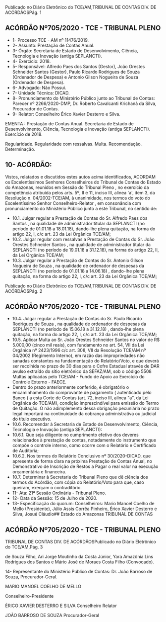 Publicado  no  Diário  Eletrônico do TCE/AM,TRIBUNAL DE CONTAS DIV. DE ACÓRDÃOSPág. 1

## ACÓRDÃO Nº705/2020 - TCE - TRIBUNAL PLENO

- 1- Processo TCE - AM nº 11476/2019.
- 2- Assunto: Prestação de Contas Anual.
- 3- Órgão: Secretaria  de  Estado  de  Desenvolvimento,  Ciência,  Tecnologia  e  Inovação (antiga SEPLANCTI).
- 4- Exercício: 2018.
- 5- Responsável: Alfredo  Paes  dos  Santos  (Gestor),  João  Orestes  Schneider  Santos (Gestor), Paulo Ricardo Rodrigues de Souza (Ordenador de Despesa) e Antonio Gilson Nogueira de Souza (Ordenador de Despesa).
- 6- Advogado: Não Possui.
- 7- Unidade Técnica: DICAD.
- 8- Pronunciamento  do  Ministério  Público  junto  ao  Tribunal  de  Contas: Parecer  nº 2266/2020-DMP, Dr. Roberto Cavalcanti Krichanã da Silva, Procurador de Contas.
- 9- Relator: Conselheiro Érico Xavier Desterro e Silva.

EMENTA :  Prestação  de  Contas  Anual.  Secretaria de Estado de Desenvolvimento, Ciência, Tecnologia e Inovação (antiga SEPLANCTI). Exercício de 2018.

Regularidade.  Regularidade  com  ressalvas.  Multa. Recomendação. Determinação.

## 10-  ACÓRDÃO:

Vistos, relatados e discutidos estes autos acima identificados, ACORDAM os Excelentíssimos Senhores Conselheiros do Tribunal de Contas do Estado do Amazonas, reunidos em Sessão do Tribunal Pleno , no exercício da competência atribuída pelos arts. 5º, II e 11, inciso III, alínea 'a', item 3, da Resolução n. 04/2002-TCE/AM, à unanimidade, nos termos do voto do Excelentíssimo Senhor Conselheiro-Relator , em consonância com pronunciamento do Ministério Público junto a este Tribunal, no sentido de:

- 10.1. Julgar  regular a  Prestação  de  Contas  do Sr.  Alfredo  Paes  dos Santos , na qualidade  de  administrador  titular da  SEPLANCTI  (no período de 01.01.18 a 18.01.18), dando-lhe plena quitação, na forma do artigo 22, I, c/c art. 23 da Lei Orgânica TCE/AM;
- 10.2. Julgar  regular  com  ressalvas a  Prestação  de  Contas  do Sr.  João Orestes  Schneider  Santos ,  na  qualidade  de  administrador  titular  da SEPLANCTI (no período de 19.01.18 a 31.12.18), na forma do artigo 22, II, da Lei Orgânica TCE/AM;
- 10.3. Julgar regular a Prestação de Contas do Sr. Antonio  Gilson Nogueira  de  Souza , na  qualidade  de  ordenador  de  despesas  da SEPLANCTI  (no  período  de  01.01.18  a  14.06.18) , dando-lhe  plena quitação, na forma do artigo 22, I, c/c art. 23 da Lei Orgânica TCE/AM;

Publicado  no  Diário  Eletrônico do TCE/AM,TRIBUNAL DE CONTAS DIV. DE ACÓRDÃOSPág. 2

## ACÓRDÃO Nº705/2020 - TCE - TRIBUNAL PLENO

- 10.4. Julgar regular a Prestação de Contas do Sr. Paulo Ricardo Rodrigues  de  Souza ,  na  qualidade  de  ordenador  de  despesas  da SEPLANCTI  (no  período  de  15.06.18  a  31.12.18) , dando-lhe  plena quitação, na forma do artigo 22, I, c/c art. 23 da Lei Orgânica TCE/AM;
- 10.5. Aplicar Multa ao Sr. João Orestes Schneider Santos no valor de R$ 5.000,00 (cinco  mil  reais),  com  fundamento  no  art.  54,  VII  da  Lei Orgânica  nº  2423/1996  c/c  art.  308,  VII  da  Resolução  TCE/AM  nº 04/2002 (Regimento Interno), em razão das impropriedades não sanadas constantes  na  fundamentação  do  Relatório/Voto,  e que  deverá  ser recolhida no prazo de 30 dias para  o  Cofre  Estadual  através de DAR avulso  extraído  do  sítio  eletrônico  da  SEFAZ/AM,  sob  o  código  5508  Multas  aplicadas  pelo  TCE/AM  -  Fundo  de  Apoio  ao  Exercício  do Controle Externo - FAECE.
- Dentro do prazo anteriormente conferido, é obrigatório o encaminhamento  do  comprovante  de  pagamento  ( autenticado pelo Banco )  a  esta  Corte  de  Contas  (art.  72,  inciso  III,  alínea  "a",  da  Lei Orgânica do TCE/AM), condição imprescindível para emissão do Termo de Quitação. O não adimplemento dessa obrigação pecuniária no prazo legal importará na continuidade da cobrança administrativa ou judicial do título executivo.
- 10.6. Recomendar à  Secretaria  de  Estado  de  Desenvolvimento,  Ciência, Tecnologia e Inovação (antiga SEPLANCTI):
- 10.6.1. Que  seja  diligente  no  cumprimento  efetivo  dos  deveres relacionados à prestação de contas, notadamente do instrumento  que  compõe  o  controle  interno,  como  ocorre com o Relatório e Certificado de Auditoria;
- 10.6.2. Nos termos do Relatório Conclusivo nº 30/2020-DICAD, que apresente de forma clara na próxima Prestação de Contas Anual, no Demonstrativo de Inscrição de Restos a Pagar o real valor na execução orçamentária e financeira.
- 10.7. Determinar à Secretaria do Tribunal Pleno que dê ciência dos termos do  Acórdão,  com  cópia  do  Relatório/Voto  para  que,  caso  queiram, exerçam o contraditório.
- 11-  Ata: 21ª Sessão Ordinária - Tribunal Pleno.
- 12-  Data da Sessão: 15 de Julho de 2020.
- 13-  Especificação do quorum: Conselheiros: Mario Manoel Coelho de Mello (Presidente), Júlio Assis Corrêa Pinheiro, Érico Xavier Desterro e Silva, Josué Cláudio## Estado do Amazonas TRIBUNAL DE CONTAS

## ACÓRDÃO Nº705/2020 - TCE - TRIBUNAL PLENO

TRIBUNAL DE CONTAS DIV. DE ACÓRDÃOSPublicado  no  Diário  Eletrônico do TCE/AM,Pág. 3

de Souza Filho, Ari Jorge Moutinho da Costa Júnior, Yara Amazônia Lins Rodrigues dos Santos e Mário José de Moraes Costa Filho (Convocado).

14-  Representante  do  Ministério  Público  de  Contas: Dr. João  Barroso  de  Souza, Procurador-Geral.

MARIO MANOEL COELHO DE MELLO

Conselheiro-Presidente

ÉRICO XAVIER DESTERRO E SILVA Conselheiro Relator

JOÃO BARROSO DE SOUZA Procurador-Geral